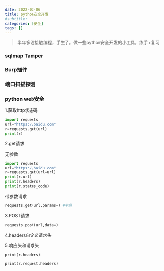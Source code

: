 ```yaml
---
date: 2022-03-06
title: python安全开发
#subtitle: 
categories: [安全]
tags: [] 
---
```


> 半年多没接触编程，手生了。做一些python安全开发的小工具，练手+复习

### sqlmap Tamper

### Burp插件

### 端口扫描探测

### python web安全

1.获取http状态码

```python
import requests
url="https://baidu.com"
r=requests.get(url)
print(r)
```

2.get请求

无参数

```python
import requests
url="https://baidu.com"
r=requests.get(url=url)
print(r.url)
print(r.headers)
print(r.status_code)
```

带参数请求

```python
requests.get(url,params=) #字典
```

3.POST请求

```python
requests.post(url,data=)
```

4.headers自定义请求头

5.响应头和请求头

`print(r.headers)`

`print(r.request.headers)`

